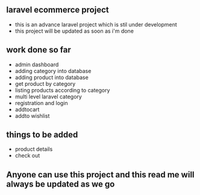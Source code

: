 ## laravel ecommerce project
- this is an advance laravel project which is stil under development
- this project will be updated as soon as i'm done
## work done so far
- admin dashboard
- adding category into database
- adding product into database
- get product by category
- listing products according to category
- multi level laravel category
- registration and login
- addtocart
- addto wishlist

## things to be added 
- product details
- check out

## Anyone can use this project and this read me will always be updated as we go
